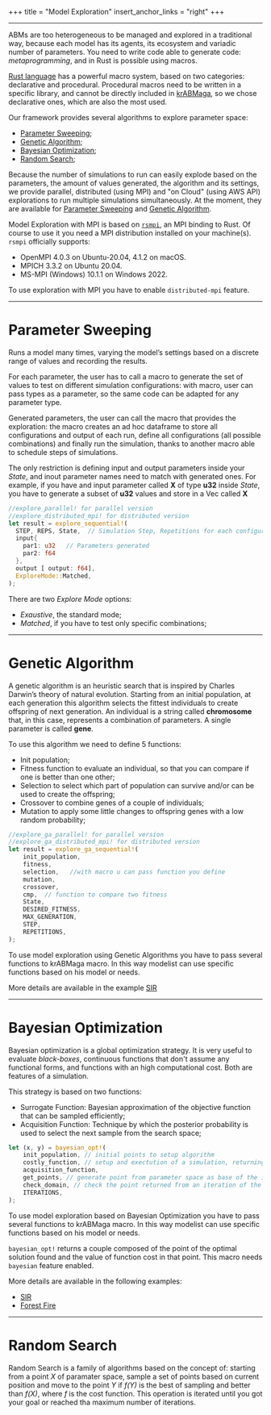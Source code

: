 +++
title = "Model Exploration"
insert_anchor_links = "right"
+++

---

ABMs are too heterogeneous to be managed and explored in a traditional way, because each model has its agents, its ecosystem and variadic number of parameters. You need to write code able to generate code: *metaprogramming*, and in Rust is possible using macros.

[Rust language](https://www.rust-lang.org/) has a powerful macro system, based on two categories: declarative and procedural. Procedural macros need to be written in a specific library, and cannot be directly included in [krABMaga](https://github.com/krABMaga/krABMaga), so we chose declarative ones, which are also the most used.

Our framework provides several algorithms to explore parameter space:
- [Parameter Sweeping](#parameter-sweeping);
- [Genetic Algorithm](#genetic-algorithm);
- [Bayesian Optimization](#bayesian-optimization);
- [Random Search](#random-search);


Because the number of simulations to run  can easily explode based on the parameters, the amount of values generated, the algorithm and its settings, we provide parallel, distributed (using MPI) and "on Cloud" (using AWS API) explorations to run multiple simulations simultaneously. At the moment, they are available for [Parameter Sweeping](#parameter-sweeping) and [Genetic Algorithm](#genetic-algorithm). 

Model Exploration with MPI is based on [`rsmpi`](https://github.com/rsmpi/rsmpi), an MPI binding to Rust. Of course to use it you need a MPI distribution installed on your machine(s).
`rsmpi` officially supports:
   - OpenMPI 4.0.3 on Ubuntu-20.04, 4.1.2 on macOS.
   - MPICH 3.3.2 on Ubuntu 20.04.
   - MS-MPI (Windows) 10.1.1 on Windows 2022.

To use exploration with MPI you have to enable `distributed-mpi` feature.

---
# Parameter Sweeping
 Runs a model many times, varying the model’s settings based on a discrete range of values and recording the results. 

For each parameter, the user has to call a macro to generate the set of values to test on different simulation configurations: with macro, user can pass types as a parameter, so the same code can be adapted for any parameter type.

Generated parameters, the user can call the macro that provides the exploration: the macro creates an ad hoc dataframe to store all configurations and output of each run, define all configurations (all possible combinations) and finally run the simulation, thanks to another macro able to schedule steps of simulations.

The only restriction is defining input and output parameters inside your *State*, and  inout parameter names need to match with generated ones. For example, if you have and input parameter called **X** of type **u32** inside *State*, you have to generate a subset of **u32** values  and store in a Vec called **X**   

```rs
//explore_parallel! for parallel version
//explore_distributed_mpi! for distributed version
let result = explore_sequential!(
  STEP, REPS, State,  // Simulation Step, Repetitions for each configuration, name of your State struct
  input{
    par1: u32   // Parameters generated
    par2: f64  
  },
  output [ output: f64], 
  ExploreMode::Matched,
);
```

There are two *Explore Mode* options:
- *Exaustive*, the standard mode;
- *Matched*, if you have to test only specific combinations;

---
# Genetic Algorithm
A genetic algorithm is an heuristic search that is inspired by Charles Darwin’s theory of natural evolution. Starting from an initial population, at each generation this algorithm selects the fittest individuals to create offspring of next generation. An individual is a string called **chromosome** that, in this case, represents a combination of parameters. A single parameter is called **gene**.

To use this algorithm we need to define 5 functions: 
- Init population;
- Fitness function to evaluate an individual, so that you can compare if one is better than one other;
- Selection to select which part of population can survive and/or can be used to create the offspring;
- Crossover to combine genes of a couple of individuals;
- Mutation to apply some little changes to offspring genes with a low random probability;


```rs
//explore_ga_parallel! for parallel version
//explore_ga_distributed_mpi! for distributed version
let result = explore_ga_sequential!(
    init_population,
    fitness,
    selection,   //with macro u can pass function you define
    mutation,
    crossover,
    cmp,  // function to compare two fitness
    State,
    DESIRED_FITNESS,
    MAX_GENERATION,
    STEP,
    REPETITIONS,
);
```
To use model exploration using Genetic Algorithms you have to pass several functions to krABMaga macro.
In this way modelist can use specific functions based on his model or needs.

More details are available in the example [SIR](https://github.com/krABMaga/examples/tree/main/sir_ga_exploration)
 
---
# Bayesian Optimization
Bayesian optimization is a global optimization strategy. It is very useful to evaluate *black-boxes*, continuous functions that don't assume any functional forms, and functions with an high computational cost. Both are features of a simulation.

This strategy is based on two functions:
- Surrogate Function: Bayesian approximation of the objective function that can be sampled efficiently;
- Acquisition Function: Technique by which the posterior probability is used to select the next sample from the search space;


```rs
let (x, y) = bayesian_opt!(
    init_population, // initial points to setup algorithm
    costly_function, // setup and exectution of a simulation, returning a cost
    acquisition_function,
    get_points, // generate point from parameter space as base of the iteration
    check_domain, // check the point returned from an iteration of the algorithm
    ITERATIONS, 
);
```

To use model exploration based on Bayesian Optimization you have to pass several functions to krABMaga macro.
In this way modelist can use specific functions based on his model or needs.

`bayesian_opt!` returns a couple composed of the point of the optimal solution found and the value of function cost in that point.
This macro needs `bayesian` feature enabled.

More details are available in the following examples:
- [SIR](https://github.com/krABMaga/examples/tree/main/sir_bayesian)
- [Forest Fire](https://github.com/krABMaga/examples/tree/main/forestfire_bayesian)

---
# Random Search

Random Search is a family of algorithms based on the concept of: starting from a point *X* of paramater space, sample a set of points based on current position and move to   the point *Y* if *f(Y)* is the best of sampling and better than *f(X)*, where *f* is the cost function.
This operation is iterated until you got your goal or reached tha maximum number of iterations.
